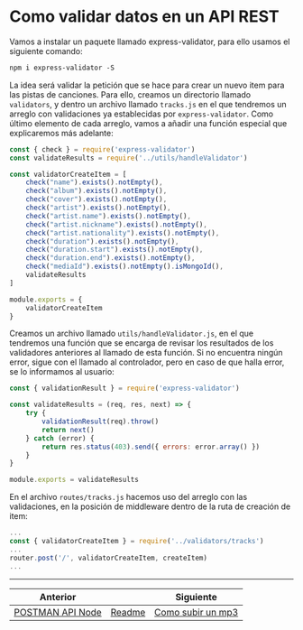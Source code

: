 # Como validar datos en un API REST

Vamos a instalar un paquete llamado express-validator, para ello usamos el siguiente comando:

```txt
npm i express-validator -S
```

La idea será validar la petición que se hace para crear un nuevo item para las pistas de canciones. Para ello, creamos un directorio llamado `validators`, y dentro un archivo llamado `tracks.js` en el que tendremos un arreglo con validaciones ya establecidas por `express-validator`. Como último elemento de cada arreglo, vamos a añadir una función especial que explicaremos más adelante:

```js
const { check } = require('express-validator')
const validateResults = require('../utils/handleValidator')

const validatorCreateItem = [
    check("name").exists().notEmpty(),
    check("album").exists().notEmpty(),
    check("cover").exists().notEmpty(),
    check("artist").exists().notEmpty(),
    check("artist.name").exists().notEmpty(),
    check("artist.nickname").exists().notEmpty(),
    check("artist.nationality").exists().notEmpty(),
    check("duration").exists().notEmpty(),
    check("duration.start").exists().notEmpty(),
    check("duration.end").exists().notEmpty(),
    check("mediaId").exists().notEmpty().isMongoId(),
    validateResults
]

module.exports = {
    validatorCreateItem
}
```

Creamos un archivo llamado `utils/handleValidator.js`, en el que tendremos una función que se encarga de revisar los resultados de los validadores anteriores al llamado de esta función. Si no encuentra ningún error, sigue con el llamado al controlador, pero en caso de que halla error, se lo informamos al usuario:

```js
const { validationResult } = require('express-validator')

const validateResults = (req, res, next) => {
    try {
        validationResult(req).throw()
        return next()
    } catch (error) {
        return res.status(403).send({ errors: error.array() })
    }
}

module.exports = validateResults
```

En el archivo `routes/tracks.js` hacemos uso del arreglo con las validaciones, en la posición de middleware dentro de la ruta de creación de item:

```js
...
const { validatorCreateItem } = require('../validators/tracks')
...
router.post('/', validatorCreateItem, createItem)
...
```

___
| Anterior                                   |                        | Siguiente                                 |
| ------------------------------------------ | ---------------------- | ----------------------------------------- |
| [POSTMAN API Node](09_POSTMAN_API_Node.md) | [Readme](../README.md) | [Como subir un mp3](10_Como_Subir_mp3.md) |

